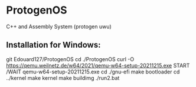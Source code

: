 # ProtogenOS
C++ and Assembly System (protogen uwu)

Installation for Windows: 
-------------
git Edouard127/ProtogenOS
cd ./ProtogenOS
curl -O https://qemu.weilnetz.de/w64/2021/qemu-w64-setup-20211215.exe
START /WAIT qemu-w64-setup-20211215.exe
cd ./gnu-efi
make bootloader
cd ../kernel
make kernel
make buildimg
./run2.bat
